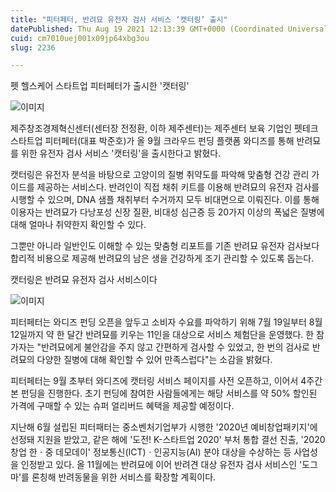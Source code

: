 ```yaml
---
title: "피터페터, 반려묘 유전자 검사 서비스 ‘캣터링’ 출시"
datePublished: Thu Aug 19 2021 12:13:39 GMT+0000 (Coordinated Universal Time)
cuid: cm7010uej001x09jp64xbg3ou
slug: 2236

---
```



펫 헬스케어 스타트업 피터페터가 출시한 '캣터링'

![이미지](https://cdn.hashnode.com/res/hashnode/image/upload/v1739250800215/b51a5938-b267-422b-a121-72bf490f021f.jpeg)

제주창조경제혁신센터(센터장 전정환, 이하 제주센터)는 제주센터 보육 기업인 펫테크 스타트업 피터페터(대표 박준호)가 올 9월 크라우드 펀딩 플랫폼 와디즈를 통해 반려묘를 위한 유전자 검사 서비스 '캣터링'을 출시한다고 밝혔다.

캣터링은 유전자 분석을 바탕으로 고양이의 질병 취약도를 파악해 맞춤형 건강 관리 가이드를 제공하는 서비스다. 반려인이 직접 채취 키트를 이용해 반려묘의 유전자 검사를 시행할 수 있으며, DNA 샘플 채취부터 수거까지 모두 비대면으로 이뤄진다. 이를 통해 이용자는 반려묘가 다낭포성 신장 질환, 비대성 심근증 등 20가지 이상의 폭넓은 질병에 대해 얼마나 취약한지 확인할 수 있다.

그뿐만 아니라 일반인도 이해할 수 있는 맞춤형 리포트를 기존 반려묘 유전자 검사보다 합리적 비용으로 제공해 반려묘의 남은 생을 건강하게 조기 관리할 수 있도록 돕는다.

캣터링은 반려묘 유전자 검사 서비스이다

![이미지](https://cdn.hashnode.com/res/hashnode/image/upload/v1739250803239/64b5dfc1-3ee3-4962-bcf6-ebd4a25995b7.jpeg)

피터페터는 와디즈 펀딩 오픈을 앞두고 소비자 수요를 파악하기 위해 7월 19일부터 8월 12일까지 약 한 달간 반려묘를 키우는 11인을 대상으로 서비스 체험단을 운영했다. 한 참가자는 "반려묘에게 불안감을 주지 않고 간편하게 검사할 수 있었고, 한 번의 검사로 반려묘의 다양한 질병에 대해 확인할 수 있어 만족스럽다"는 소감을 밝혔다.

피터페터는 9월 초부터 와디즈에 캣터링 서비스 페이지를 사전 오픈하고, 이어서 4주간 본 펀딩을 진행한다. 초기 펀딩에 참여한 사람들에게는 해당 서비스를 약 50% 할인된 가격에 구매할 수 있는 슈퍼 얼리버드 혜택을 제공할 예정이다.

지난해 6월 설립된 피터패터는 중소벤처기업부가 시행한 '2020년 예비창업패키지'에 선정돼 지원을 받았고, 같은 해에 '도전! K-스타트업 2020' 부처 통합 결선 진출, '2020 창업 한ㆍ중 데모데이' 정보통신(ICT)ㆍ인공지능(AI) 분야 대상을 수상하는 등 사업성을 인정받고 있다. 올 11월에는 반려묘에 이어 반려견 대상 유전자 검사 서비스인 '도그마'를 론칭해 반려동물을 위한 서비스를 확장할 계획이다.